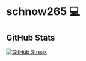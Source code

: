 # schnow265 💻

##  GitHub Stats
[![GitHub Streak](http://github-readme-streak-stats.herokuapp.com?user=schnow265&theme=darcula)](https://git.io/streak-stats)
